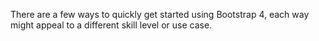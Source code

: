 There are a few ways to quickly get started using Bootstrap 4, each way might appeal to a different skill level or use case.